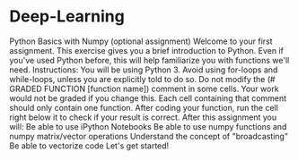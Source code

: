 # Deep-Learning
Python Basics with Numpy (optional assignment) Welcome to your first assignment. This exercise gives you a brief introduction to Python. Even if you've used Python before, this will help familiarize you with functions we'll need.  Instructions:  You will be using Python 3. Avoid using for-loops and while-loops, unless you are explicitly told to do so. Do not modify the (# GRADED FUNCTION [function name]) comment in some cells. Your work would not be graded if you change this. Each cell containing that comment should only contain one function. After coding your function, run the cell right below it to check if your result is correct. After this assignment you will:  Be able to use iPython Notebooks Be able to use numpy functions and numpy matrix/vector operations Understand the concept of "broadcasting" Be able to vectorize code Let's get started!

